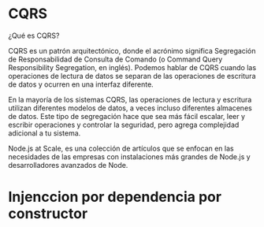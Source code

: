 # CQRS

¿Qué es CQRS?

CQRS es un patrón arquitectónico, donde el acrónimo significa Segregación de Responsabilidad de Consulta de Comando (o Command Query Responsibility Segregation, en inglés). Podemos hablar de CQRS cuando las operaciones de lectura de datos se separan de las operaciones de escritura de datos y ocurren en una interfaz diferente.

En la mayoría de los sistemas CQRS, las operaciones de lectura y escritura utilizan diferentes modelos de datos, a veces incluso diferentes almacenes de datos. Este tipo de segregación hace que sea más fácil escalar, leer y escribir operaciones y controlar la seguridad, pero agrega complejidad adicional a tu sistema.

Node.js at Scale, es una colección de artículos que se enfocan en las necesidades de las empresas con instalaciones más grandes de Node.js y desarrolladores avanzados de Node.


# Injenccion por dependencia por constructor
